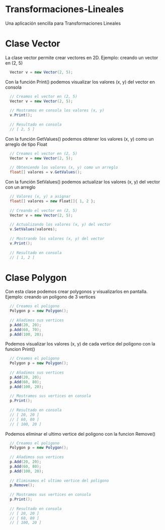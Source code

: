 # Transformaciones-Lineales
Una aplicación sencilla para Transformaciones Lineales

# Clase Vector
La clase vector permite crear vectores en 2D. Ejemplo: creando un vector en (2, 5)

```c#
  Vector v = new Vector(2, 5);
```

Con la función Print() podemos visualizar los valores (x, y) del vector en consola

```c#
  // Creamos el vector en (2, 5)
  Vector v = new Vector(2, 5);
  
  // Mostramos en consola los valores (x, y)
  v.Print();
  
  // Resultado en consola
  // [ 2, 5 ]
```

Con la función GetValues() podemos obtener los valores (x, y) como un arreglo de tipo Float

```c#
  // Creamos el vector en (2, 5)
  Vector v = new Vector(2, 5);
  
  // Obteniendo los valores (x, y) como un arreglo
  float[] valores = v.GetValues();
```

Con la función SetValues() podemos actualizar los valores (x, y) del vector con
un arreglo

```c#
  // Valores (x, y) a asignar
  float[] valores = new Float[]{ 1, 2 };
  
  // Creando el vector en (2, 5)
  Vector v = new Vector(2, 5);
  
  // Actualizando los valores (x, y) del vector
  v.SetValues(valores);
  
  // Mostrando los valores (x, y) del vector
  v.Print();
  
  // Resultado en consola
  // [ 1, 2 ]
```

# Clase Polygon
Con esta clase podemos crear polygonos y visualizarlos en pantalla. Ejemplo:  creando un poligono de 3 vertices

```c#
  // Creamos el poligono
  Polygon p = new Polygon();
  
  // Añadimos sus vertices
  p.Add(20, 20);
  p.Add(60, 70);
  p.Add(100, 20);
```

Podemos visualizar los valores (x, y) de cada vertice del poligono con la funcion Print()

```c#
  // Creamos el poligono
  Polygon p = new Polygon();
  
  // Añadimos sus vertices
  p.Add(20, 20);
  p.Add(60, 80);
  p.Add(100, 20);
  
  // Mostramos sus vertices en consola
  p.Print();
  
  // Resultado en consola
  // [ 20, 20 ]
  // [ 60, 80 ]
  // [ 100, 20 ]
```

Podemos eliminar el ultimo vertice del poligono con la funcion Remove()

```c#
  // Creamos el poligono
  Polygon p = new Polygon();
  
  // Añadimos sus vertices
  p.Add(20, 20);
  p.Add(60, 80);
  p.Add(100, 20);
  
  // Eliminamos el ultimo vertice del poligono
  p.Remove();
  
  // Mostramos sus vertices en consola
  p.Print();
  
  // Resultado en consola
  // [ 20, 20 ]
  // [ 60, 80 ]
  // [ 100, 20 ]
```
